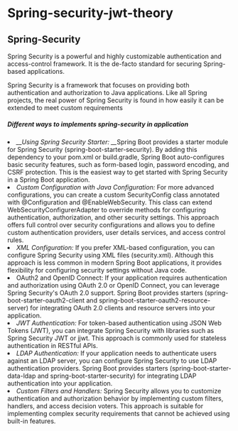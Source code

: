 # Spring-security-jwt-theory
<h2>
  Spring-Security
</h2>
<p>Spring Security is a powerful and highly customizable authentication and access-control framework. It is the de-facto standard for securing Spring-based applications.</p>
<p>
  Spring Security is a framework that focuses on providing both authentication and authorization to Java applications. Like all Spring projects, the real power of Spring Security is found in how easily it can be extended to meet custom requirements
</p>
<h5>Different ways to implements spring-security in application</h5>
<li><i>__Using Spring Security Starter: __</i>Spring Boot provides a starter module for Spring Security (spring-boot-starter-security). By adding this dependency to your pom.xml or build.gradle, Spring Boot auto-configures basic security features, such as form-based login, password encoding, and CSRF protection. This is the easiest way to get started with Spring Security in a Spring Boot application.</li>
<li><i>Custom Configuration with Java Configuration: </i>For more advanced configurations, you can create a custom SecurityConfig class annotated with @Configuration and @EnableWebSecurity. This class can extend WebSecurityConfigurerAdapter to override methods for configuring authentication, authorization, and other security settings. This approach offers full control over security configurations and allows you to define custom authentication providers, user details services, and access control rules.</li>
<li><i>XML Configuration: </i>If you prefer XML-based configuration, you can configure Spring Security using XML files (security.xml). Although this approach is less common in modern Spring Boot applications, it provides flexibility for configuring security settings without Java code.</li>
<li>
  OAuth2 and OpenID Connect: If your application requires authentication and authorization using OAuth 2.0 or OpenID Connect, you can leverage Spring Security's OAuth 2.0 support. Spring Boot provides starters (spring-boot-starter-oauth2-client and spring-boot-starter-oauth2-resource-server) for integrating OAuth 2.0 clients and resource servers into your application.

</li>
<li><i>JWT Authentication:</i> For token-based authentication using JSON Web Tokens (JWT), you can integrate Spring Security with libraries such as Spring Security JWT or jjwt. This approach is commonly used for stateless authentication in RESTful APIs.
</li>
<li>
<i>LDAP Authentication: </i>If your application needs to authenticate users against an LDAP server, you can configure Spring Security to use LDAP authentication providers. Spring Boot provides starters (spring-boot-starter-data-ldap and spring-boot-starter-security) for integrating LDAP authentication into your application.</li>
<li>
  <i>Custom Filters and Handlers:</i> Spring Security allows you to customize authentication and authorization behavior by implementing custom filters, handlers, and access decision voters. This approach is suitable for implementing complex security requirements that cannot be achieved using built-in features.
</li>
